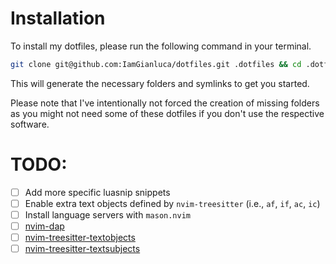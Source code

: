 # Installation

To install my dotfiles, please run the following command in your terminal.

```bash
git clone git@github.com:IamGianluca/dotfiles.git .dotfiles && cd .dotfiles && ./install
```

This will generate the necessary folders and symlinks to get you started.

Please note that I've intentionally not forced the creation of missing folders as you might not need some of these dotfiles if you don't use the respective software.


# TODO:

- [ ] Add more specific luasnip snippets
- [ ] Enable extra text objects defined by `nvim-treesitter` (i.e., `af`, `if`, `ac`, `ic`)
- [ ] Install language servers with `mason.nvim`
- [ ] [nvim-dap](https://github.com/mfussenegger/nvim-dap)
- [ ] [nvim-treesitter-textobjects](https://github.com/nvim-treesitter/nvim-treesitter-textobjects)
- [ ] [nvim-treesitter-textsubjects](https://github.com/rrethy/nvim-treesitter-textsubjects)
